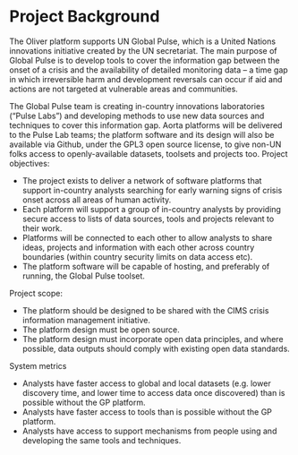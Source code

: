 # Project Background

The Oliver platform supports UN Global Pulse, which is a United Nations innovations initiative created by the UN secretariat. The main purpose of Global Pulse is to develop tools to cover the information gap between the onset of a crisis and the availability of detailed monitoring data – a time gap in which irreversible harm and development reversals can occur if aid and actions are not targeted at vulnerable areas and communities.

The Global Pulse team is creating in-country innovations laboratories (“Pulse Labs”) and developing methods to use new data sources and techniques to cover this information gap. Aorta platforms will be delivered to the Pulse Lab teams; the platform software and its design will also be available via Github, under the GPL3 open source license, to give non-UN folks access to openly-available datasets, toolsets and projects too.
Project objectives:

* The project exists to deliver a network of software platforms that support in-country analysts searching for early warning signs of crisis onset across all areas of human activity.
* Each platform will support a group of in-country analysts by providing secure access to lists of data sources, tools and projects relevant to their work.
* Platforms will be connected to each other to allow analysts to share ideas, projects and information with each other across country boundaries (within country security limits on data access etc).
* The platform software will be capable of hosting, and preferably of running, the Global Pulse toolset.

Project scope:

* The platform should be designed to be shared with the CIMS crisis information management initiative.
* The platform design must be open source.
* The platform design must incorporate open data principles, and where possible, data outputs should comply with existing open data standards.

System metrics

* Analysts have faster access to global and local datasets (e.g. lower discovery time, and lower time to access data once discovered) than is possible without the GP platform.
* Analysts have faster access to tools than is possible without the GP platform.
* Analysts have access to support mechanisms from people using and developing the same tools and techniques.
